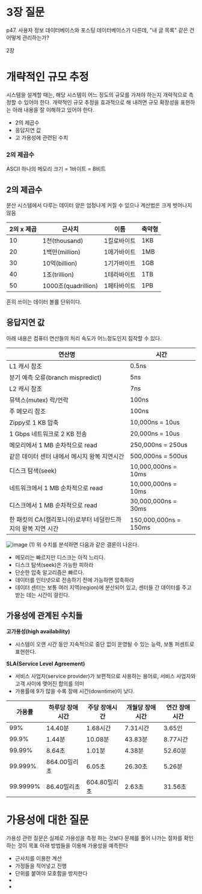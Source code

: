 # 3장 질문
p47. 사용자 정보 데이터베이스와 포스팅 데이터베이스가 다른데, "내 글 목록" 같은 건 어떻게 관리하는가?


2장
# 개략적인 규모 추정

시스템을 설계할 때는, 해당 시스템이 어느 정도의 규모를 가져야 하는지 개략적으로 측정할 수 있어야 한다.
개략적인 규모 추정을 효과적으로 해 내려면 규모 확장성을 표현하는 아래 내용을 잘 이해하고 있어야 한다.

- 2의 제곱수
- 응답지연 값
- 고 가용성에 관련된 수치


### 2의 제곱수
ASCII 하나의 메모리 크기 = 1바이트 = 8비트



## 2의 제곱수

분산 시스템에서 다루는 데이터 양은 엄청나게 커질 수 있으나 계산법은 크게 벗어나지 않음

| 2의 x 제곱 | 근사치 | 이름 | 축약형 |
| --- | --- | --- | --- |
| 10 | 1천(thousand) | 1킬로바이트 | 1KB |
| 20 | 1백만(million) | 1메가바이트 | 1MB |
| 30 | 10억(billion) | 1기가바이트 | 1GB |
| 40 | 1조(trillion) | 1테라바이트 | 1TB |
| 50 | 1000조(quadrillion) | 1페타바이트 | 1PB |

흔히 쓰이는 데이터 볼륨 단위이다.

## 응답지연 값

아래 내용은 컴퓨터 연산들의 처리 속도가 어느정도인지 짐작할 수 있다.

| 연산명 | 시간 |
| --- | --- |
| L1 캐시 참조 | 0.5ns |
| 분기 예측 오류(branch mispredict) | 5ns |
| L2 캐시 참조 | 7ns |
| 뮤텍스(mutex) 락/언락 | 100ns |
| 주 메모리 참조 | 100ns |
| Zippy로 1 KB 압축 | 10,000ns = 10us |
| 1 Gbps 네트워크로 2 KB 전송 | 20,000ns = 10us |
| 메모리에서 1 MB 순차적으로 read | 250,000ns = 250us |
| 같은 데이터 센터 내에서 메시지 왕복 지연시간 | 500,000ns = 500us |
| 디스크 탐색(seek) | 10,000,000ns = 10ms |
| 네트워크에서 1 MB 순차적으로 read | 10,000,000ns = 10ms |
| 디스크에서 1 MB 순차적으로 read | 30,000,000ns = 30ms |
| 한 패킷의 CA(캘리포니아)로부터 네덜란드까지의 왕복 지연 시간 | 150,000,000ns = 150ms |

![image (1)](https://user-images.githubusercontent.com/55054505/232320135-6b07f586-55fb-4d67-893f-dd084d257e40.png)
위 수치를 분석하면 다음과 같은 결론이 나온다.

- 메모리는 빠르지만 디스크는 아직 느리다.
- 디스크 탐색(seek)은 가능한 피하라
- 단순한 압축 알고리즘은 빠르다.
- 데이터를 인터넷으로 전송하기 전에 가능하면 압축하라
- 데이터 센터는 보통 여러 지역(region)에 분산되어 있고, 센터들 간 데이터를 주고받는 데는 시간이 걸린다.

## **가용성에 관계된 수치들**

**고가용성(high availability)**

- 시스템이 오랜 시간 동안 지속적으로 중단 없이 운영될 수 있는 능력, 보통 퍼센트로 표현한다.

**SLA(Service Level Agreement)**

- 서비스 사업자(service provider)가 보편적으로 사용하는 용어로, 서비스 사업자와 고객 사이에 맺어진 합의를 의미
- 가용률에 9가 많을 수록 장애 시간(downtime)이 낮다.

| 가용률 | 하루당 장애시간 | 주당 장애시간 | 개월당 장애시간 | 연간 장애시간 |
| --- | --- | --- | --- | --- |
| 99% | 14.40분 | 1.68시간 | 7.31시간 | 3.65인 |
| 99.9% | 1.44분 | 10.08분 | 43.83분 | 8.77시간 |
| 99.99% | 8.64초 | 1.01분 | 4.38분 | 52.60분 |
| 99.999% | 864.00밀리초 | 6.05초 | 26.30초 | 5.26분 |
| 99.9999% | 86.40밀리초 | 604.80밀리초 | 2.63초 | 31.56초 |

# 가용성에 대한 질문
가용성 관련 질문은 실제로 가용성을 측정 하는 것보다 문제를 풀어 나가는 절차를 확인하는 것이 목표
아래 방법들을 이용해 가용성을 예측한다
- 근사치를 이용한 계산
- 가정들을 적어넣고 진행
- 단위를 붙여야 모호함을 방지한다
- 
- 
